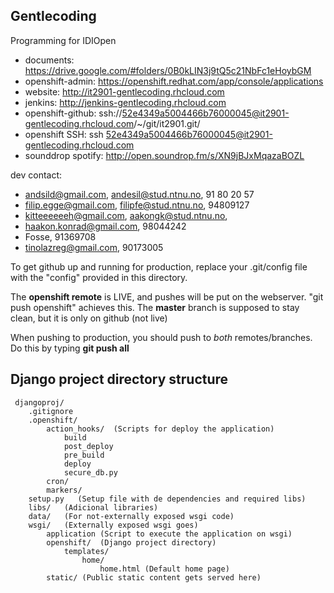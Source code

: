 Gentlecoding
---------------

Programming for IDIOpen

* documents: https://drive.google.com/#folders/0B0kLIN3j9tQ5c21NbFc1eHoybGM
* openshift-admin: https://openshift.redhat.com/app/console/applications
* website: http://it2901-gentlecoding.rhcloud.com
* jenkins: http://jenkins-gentlecoding.rhcloud.com
* openshift-github: ssh://52e4349a5004466b76000045@it2901-gentlecoding.rhcloud.com/~/git/it2901.git/
* openshift SSH: ssh 52e4349a5004466b76000045@it2901-gentlecoding.rhcloud.com
* sounddrop spotify: http://open.soundrop.fm/s/XN9jBJxMqazaBOZL

dev contact:

* andsild@gmail.com, andesil@stud.ntnu.no, 91 80 20 57
* filip.egge@gmail.com, filipfe@stud.ntnu.no, 94809127
* kitteeeeeeh@gmail.com, aakongk@stud.ntnu.no, 
* haakon.konrad@gmail.com, 98044242
* Fosse, 91369708
* tinolazreg@gmail.com, 90173005

To get github up and running for production, replace your .git/config file
with the "config" provided in this directory.

The **openshift remote** is LIVE, and pushes will be put on the webserver.
"git push openshift" achieves this.
The **master** branch is supposed to stay clean, but it is only on github (not live)

When pushing to production, you should push to *both* remotes/branches.
Do this by typing **git push all**


Django project directory structure
----------------------------------

     djangoproj/
        .gitignore
     	.openshift/
     		action_hooks/  (Scripts for deploy the application)
     			build
     			post_deploy
     			pre_build
     			deploy
     			secure_db.py
     		cron/
     		markers/
     	setup.py   (Setup file with de dependencies and required libs)
     	libs/   (Adicional libraries)
     	data/	(For not-externally exposed wsgi code)
     	wsgi/	(Externally exposed wsgi goes)
     		application (Script to execute the application on wsgi)
     		openshift/	(Django project directory)
     			templates/
     				home/
     					home.html (Default home page)
     		static/	(Public static content gets served here)
